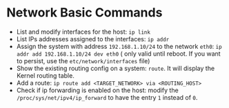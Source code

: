 # Network Basic Commands

- List and modify interfaces for the host: `ip link`
- List IPs addresses assigned to the interfaces: `ip addr`
- Assign the system with address `192.168.1.10/24`
to the network `eth0`: `ip addr add 192.168.1.10/24 dev eth0` (
only valid until reboot. If you want to persist, use the
`etc/network/interfaces` file)
- Show the existing routing config on a system: `route`.
It will display the Kernel routing table.
- Add a route: `ip route add <TARGET_NETWORK> via <ROUTING_HOST>`
- Check if ip forwarding is enabled on the host: modify the
`/proc/sys/net/ipv4/ip_forward` to have the entry `1` instead of `0`.
